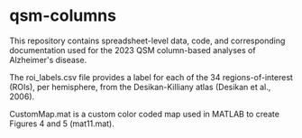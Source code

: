 # qsm-columns
This repository contains spreadsheet-level data, code, and corresponding documentation used for the 2023 QSM column-based analyses of Alzheimer's disease.

The roi_labels.csv file provides a label for each of the 34 regions-of-interest (ROIs), per hemisphere, from the Desikan-Killiany atlas (Desikan et al., 2006).

CustomMap.mat is a custom color coded map used in MATLAB to create Figures 4 and 5 (mat11.mat).

